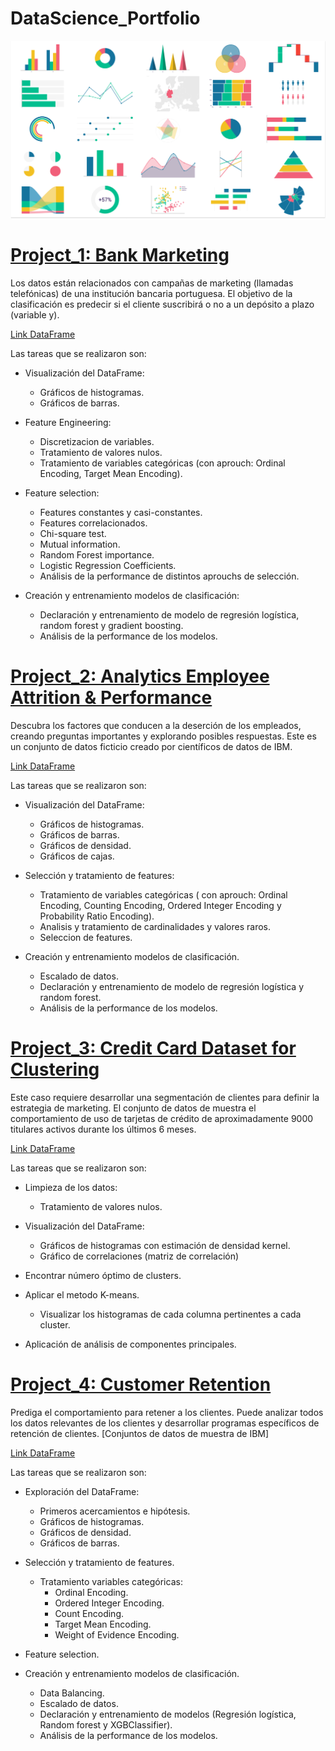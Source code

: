 
# DataScience_Portfolio

![](datavizpreviewimage2.png)


# [Project_1: Bank Marketing](https://github.com/Lapantufla/Data_Analysis/blob/BankMarketing_project/BankMarketing_project.ipynb)

Los datos están relacionados con campañas de marketing (llamadas telefónicas) de una institución bancaria portuguesa. 
El objetivo de la clasificación es predecir si el cliente suscribirá o no a un depósito a plazo (variable y).

[Link DataFrame](https://www.kaggle.com/datasets/henriqueyamahata/bank-marketing?datasetId=30368&sortBy=voteCount)

Las tareas que se realizaron son: 

* Visualización del DataFrame: 
  * Gráficos de histogramas.
  * Gráficos de barras.

* Feature Engineering:
  * Discretizacion de variables.
  * Tratamiento de valores nulos.
  * Tratamiento de variables categóricas (con aprouch: Ordinal Encoding, Target Mean Encoding).
  
* Feature selection:
  * Features constantes y casi-constantes.
  * Features correlacionados.
  * Chi-square test.
  * Mutual information.
  * Random Forest importance.
  * Logistic Regression Coefficients.
  * Análisis de la performance de distintos aprouchs de selección.
 
* Creación y entrenamiento modelos de clasificación:
  * Declaración y entrenamiento de modelo de regresión logística, random forest y gradient boosting.
  * Análisis de la performance de los modelos.


# [Project_2: Analytics Employee Attrition & Performance](https://github.com/Lapantufla/Data_Analysis/blob/HumanResources_project/HumanResources_project.ipynb)

Descubra los factores que conducen a la deserción de los empleados, creando preguntas importantes y explorando posibles respuestas. 
Este es un conjunto de datos ficticio creado por científicos de datos de IBM.

[Link DataFrame](https://www.kaggle.com/datasets/pavansubhasht/ibm-hr-analytics-attrition-dataset?datasetId=1067&sortBy=voteCount)

Las tareas que se realizaron son: 

* Visualización del DataFrame: 
  * Gráficos de histogramas.
  * Gráficos de barras.
  * Gráficos de densidad.
  * Gráficos de cajas.
 
* Selección y tratamiento de features:
  * Tratamiento de variables categóricas ( con aprouch: Ordinal Encoding, Counting Encoding, Ordered Integer Encoding y Probability Ratio Encoding).
  * Analisis y tratamiento de cardinalidades y valores raros.
  * Seleccion de features.

* Creación y entrenamiento modelos de clasificación.
  * Escalado de datos.
  * Declaración y entrenamiento de modelo de regresión logística y random forest.
  * Análisis de la performance de los modelos.


# [Project_3: Credit Card Dataset for Clustering](https://github.com/Lapantufla/Data_Analysis/blob/Marketing_project/CreditCardClustering_project.ipynb)

Este caso requiere desarrollar una segmentación de clientes para definir la estrategia de marketing. 
El conjunto de datos de muestra el comportamiento de uso de tarjetas de crédito de aproximadamente 9000 titulares activos durante los últimos 6 meses.

[Link DataFrame](https://www.kaggle.com/datasets/arjunbhasin2013/ccdata)

Las tareas que se realizaron son: 

* Limpieza de los datos:
  * Tratamiento de valores nulos.

* Visualización del DataFrame: 
  * Gráficos de histogramas con estimación de densidad kernel.
  * Gráfico de correlaciones (matriz de correlación)

* Encontrar número óptimo de clusters.

* Aplicar el metodo K-means.
  * Visualizar los histogramas de cada columna pertinentes a cada cluster.

* Aplicación de análisis de componentes principales.

# [Project_4: Customer Retention](https://github.com/Lapantufla/Data_Analysis/blob/CustomerRetention_project/CustomerRetention_project.ipynb)

Prediga el comportamiento para retener a los clientes. Puede analizar todos los datos relevantes de los clientes y desarrollar programas específicos de retención de clientes. [Conjuntos de datos de muestra de IBM]

[Link DataFrame](https://www.kaggle.com/datasets/blastchar/telco-customer-churn)

Las tareas que se realizaron son: 

* Exploración del DataFrame:
  * Primeros acercamientos e hipótesis.
  * Gráficos de histogramas.
  * Gráficos de densidad.
  * Gráficos de barras.
  
* Selección y tratamiento de features.
   * Tratamiento variables categóricas:
      * Ordinal Encoding.
      * Ordered Integer Encoding.
      * Count Encoding.
      * Target Mean Encoding.
      * Weight of Evidence Encoding.
    
* Feature selection.
    
* Creación y entrenamiento modelos de clasificación.
  * Data Balancing.
  * Escalado de datos.
  * Declaración y entrenamiento de modelos (Regresión logística, Random forest y XGBClassifier).
  * Análisis de la performance de los modelos.

